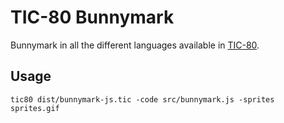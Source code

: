 # TIC-80 Bunnymark

Bunnymark in all the different languages available in [TIC-80](https://tic.compouter).

## Usage

```
tic80 dist/bunnymark-js.tic -code src/bunnymark.js -sprites sprites.gif
```